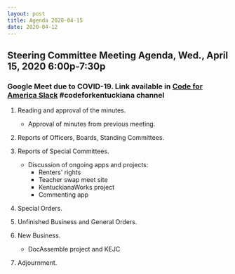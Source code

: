 ```yaml
---
layout: post
title: Agenda 2020-04-15
date: 2020-04-12
---
```


## Steering Committee Meeting Agenda, Wed., April 15, 2020 6:00p-7:30p

### Google Meet due to COVID-19. Link available in [Code for America Slack](http://slack.codeforamerica.org) #codeforkentuckiana channel

1. Reading and approval of the minutes.

    * Approval of minutes from previous meeting.

1. Reports of Officers, Boards, Standing Committees.

1. Reports of Special Committees.

    * Discussion of ongoing apps and projects:
        * Renters' rights
        * Teacher swap meet site
        * KentuckianaWorks project
        * Commenting app
  
1. Special Orders.

1. Unfinished Business and General Orders.

1. New Business.

    * DocAssemble project and KEJC
  
1. Adjournment.
